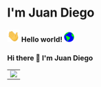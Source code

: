 # I'm Juan Diego

### <img src="https://github.com/JuanDiegogit/JuanDiegogit/blob/main/Hi.gif" width="29px"> Hello world!&nbsp;<img src="https://github.com/JuanDiegogit/JuanDiegogit/blob/main/Earth.gif" width="24px">

### Hi there 👋 I'm Juan Diego

<table width="100%"  border="0" cellpadding="0" cellspacing="0">
  <tr>
    <td align="center">
      <img align="left" src="https://github-readme-stats.vercel.app/api?username=JuanDiegogit&show_icons=true&theme=dracula" />
    </td>
  </tr>
</table>
